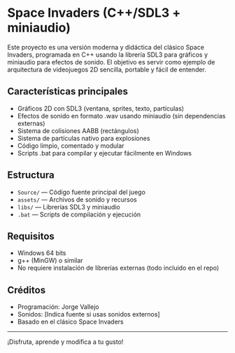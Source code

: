 # Space Invaders (C++/SDL3 + miniaudio)

Este proyecto es una versión moderna y didáctica del clásico Space Invaders, programada en C++ usando la librería SDL3 para gráficos y miniaudio para efectos de sonido. El objetivo es servir como ejemplo de arquitectura de videojuegos 2D sencilla, portable y fácil de entender.

## Características principales
- Gráficos 2D con SDL3 (ventana, sprites, texto, partículas)
- Efectos de sonido en formato .wav usando miniaudio (sin dependencias externas)
- Sistema de colisiones AABB (rectángulos)
- Sistema de partículas nativo para explosiones
- Código limpio, comentado y modular
- Scripts .bat para compilar y ejecutar fácilmente en Windows

## Estructura
- `Source/` — Código fuente principal del juego
- `assets/` — Archivos de sonido y recursos
- `libs/` — Librerías SDL3 y miniaudio
- `.bat` — Scripts de compilación y ejecución

## Requisitos
- Windows 64 bits
- g++ (MinGW) o similar
- No requiere instalación de librerías externas (todo incluido en el repo)

## Créditos
- Programación: Jorge Vallejo
- Sonidos: [Indica fuente si usas sonidos externos]
- Basado en el clásico Space Invaders

---
¡Disfruta, aprende y modifica a tu gusto!
